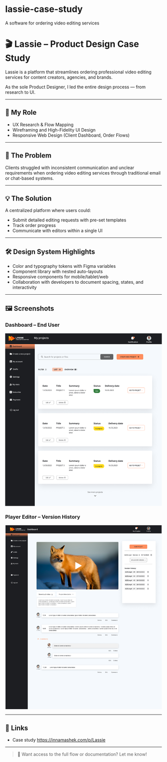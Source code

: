 # lassie-case-study
A software for ordering video editing services
# 🎬 Lassie – Product Design Case Study

Lassie is a platform that streamlines ordering professional video editing services for content creators, agencies, and brands.

As the sole Product Designer, I led the entire design process — from research to UI.

---

## 🧩 My Role
- UX Research & Flow Mapping
- Wireframing and High-Fidelity UI Design
- Responsive Web Design (Client Dashboard, Order Flows)

---

## 🎯 The Problem
Clients struggled with inconsistent communication and unclear requirements when ordering video editing services through traditional email or chat-based systems.

---

## 💡 The Solution
A centralized platform where users could:
- Submit detailed editing requests with pre-set templates
- Track order progress
- Communicate with editors within a single UI

---

## 🛠️ Design System Highlights
- Color and typography tokens with Figma variables
- Component library with nested auto-layouts
- Responsive components for mobile/tablet/web
- Collaboration with developers to document spacing, states, and interactivity

---
## 🖼️ Screenshots

### Dashboard – End User  
![Dashboard – End User](Dashboard-End-User.png)

### Player Editor – Version History 
![Player Editor – Version History](Player-Editor-version_history.png)

---

## 🔗 Links
- Case study https://innamashek.com/p/Lassie

---

> 💬 Want access to the full flow or documentation? Let me know!
